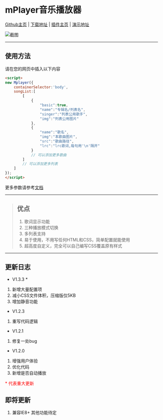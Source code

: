 # mPlayer音乐播放器
[Github主页](https://github.com/0936zz/mplayer) | [下载地址](http://0936zz.github.io/mplayer/download.html) | [插件主页](http://0936zz.github.io/mplayer) | [演示地址](http://0936zz.github.io/mplayer/demo.html)

![截图][1]

***
## 使用方法
请在您的网页中插入以下内容
```html 
<script>
new Mplayer({
    containerSelector:'body',
	songList:[
    	[
        	{
        		"basic":true,
        		"name":"专辑名/列表名",
        		"singer":"列表公用歌手",
        		"img":"列表公用图片"
        	},
        	{
        		"name":"歌名",
        		"img":"本歌曲图片",
        		"src":"歌曲路径",
        		"lrc":"lrc歌词,每句用'\n'隔开"
        	}
        	// 可以添加更多歌曲
        ]
        // 可以添加更多列表
    ]
});
</script>
```
更多参数请参考[文档](http://0936zz.github.io/mplayer/documentation.html)
***

> ## 优点
> 
> 1. 歌词显示功能
> 2. 三种播放模式切换
> 3. 多列表支持
> 4. 易于使用，不用写任何HTML和CSS，简单配置就能使用
> 5. 超高度自定义，完全可以自己编写CSS覆盖原有样式

***

## 更新日志

* V1.3.3 *
1. 新增大量配置项
2. 减小CSS文件体积，压缩版仅5KB
3. 增加静音功能

* V1.2.3
1. 重写代码逻辑

* V1.2.1
1. 修复一处bug

* V1.2.0
1. 增强用户体验
2. 优化代码
3. 新增是否自动播放

<span style="color:red">* 代表重大更新</span>

## 即将更新
1. 兼容IE8+
其他功能待定


[1]:http://0936zz.github.io/mplayer/static/screenshot.png